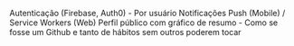 Autenticação (Firebase, Auth0) - Por usuário
Notificações Push (Mobile) / Service Workers (Web)
Perfil público com gráfico de resumo - Como se fosse um Github e tanto de hábitos sem outros poderem tocar